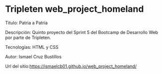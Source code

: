 # Tripleten web_project_homeland

Titulo: Patria a Patria

Descripción: Quinto proyecto del Sprint 5 del Bootcamp de Desarrollo Web por parte de Tripleten.

Tecnologías: HTML y CSS

Autor: Ismael Cruz Bustillos

Url del sitio:https://ismaelcb01.github.io/web_project_homeland/
